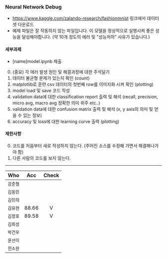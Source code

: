 ### Neural Network Debug
- https://www.kaggle.com/zalando-research/fashionmnist 링크에서 데이터 셋 다운로드
- 예제 파일은 잘 작동하지 않는 파일입니다. 이 모델을 정상적으로 실행시켜 좋은 성능을 달성해야합니다. (약 10개 정도의 에러 및 "성능저하" 사유가 있습니다.)

#### 세부과제
- [name]model.ipynb 제출
0. (중요) 각 에러 발생 원인 및 해결과정에 대한 주석달기 
1. 데이터 불균형 문제가 있는지 확인 (count)
2. matplotlib로 훈련 csv 데이터의 첫번째 row를 이미지화 시켜 확인 (plotting)
3. model load 및 save 코드 작성
4. validation data에 대한 classification report 출력 및 해석 (recall, precision, micro avg, macro avg 정확한 의미 위주 etc..)
5. validation data에 대한 confusion matrix 출력 및 해석 (x, y axis의 의미 및 얻을 수 있는 정보)
6. accuracy 및 loss에 대한 learning curve 출력 (plotting)

#### 제한사항
0. 코드를 처음부터 새로 작성하지 않는다. (주어진 소스를 수정해 가면서 해결해나가야 함)
1. 다른 사람의 코드를 보지 않는다.

---
| Who | Acc | Check |
|---|:---:|:---:|
| `강준형` |  |  |
| `김동민` |  |  |
| `김민하` |  |  |
| `김유현` | 88.66 | V |
| `김정호` | 89.58 | V | 
| `김희성` |  |  |  
| `박건우` |  |  | 
| `윤선이` |  |  | 
| `전소원` |  |  | 
